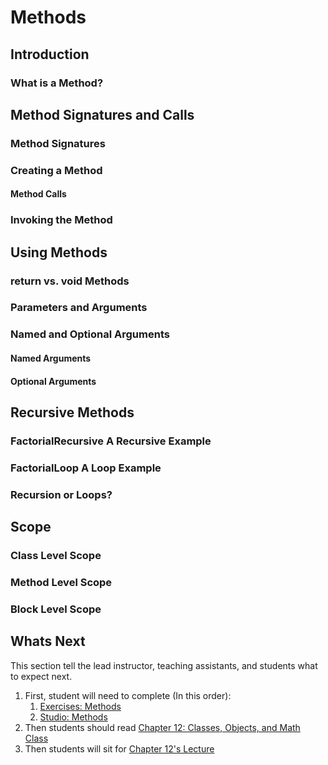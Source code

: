# Methods
## Introduction
### What is a Method?
## Method Signatures and Calls
### Method Signatures
### Creating a Method
#### Method Calls
### Invoking the Method
## Using Methods
### return vs. void Methods
### Parameters and Arguments
### Named and Optional Arguments
#### Named Arguments
#### Optional Arguments
## Recursive Methods
### FactorialRecursive A Recursive Example
### FactorialLoop A Loop Example
### Recursion or Loops?
## Scope
### Class Level Scope
### Method Level Scope
### Block Level Scope

## Whats Next
This section tell the lead instructor, teaching assistants, and students what to expect next.

1. First, student will need to complete (In this order):
   1. [Exercises: Methods](https://education.launchcode.org/intro-to-programming-csharp/chapters/methods/exercises.html)
   2. [Studio: Methods](https://education.launchcode.org/intro-to-programming-csharp/chapters/methods/studio.html)
2. Then students should read [Chapter 12: Classes, Objects, and Math Class](https://education.launchcode.org/intro-to-programming-csharp/chapters/classes-objects-math/index.html)
3. Then students will sit for [Chapter 12's Lecture](./chapter-12-classes-objects-and-math-class.md)